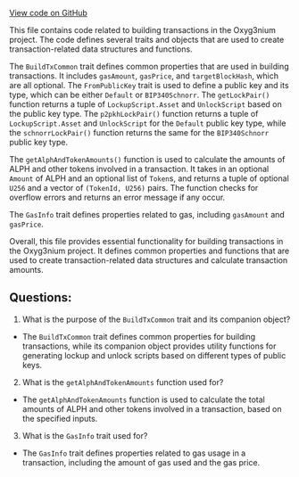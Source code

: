 [View code on GitHub](https://github.com/alephium/alephium/api/src/main/scala/org/alephium/api/model/BuildTxCommon.scala)

This file contains code related to building transactions in the Oxyg3nium project. The code defines several traits and objects that are used to create transaction-related data structures and functions.

The `BuildTxCommon` trait defines common properties that are used in building transactions. It includes `gasAmount`, `gasPrice`, and `targetBlockHash`, which are all optional. The `FromPublicKey` trait is used to define a public key and its type, which can be either `Default` or `BIP340Schnorr`. The `getLockPair()` function returns a tuple of `LockupScript.Asset` and `UnlockScript` based on the public key type. The `p2pkhLockPair()` function returns a tuple of `LockupScript.Asset` and `UnlockScript` for the `Default` public key type, while the `schnorrLockPair()` function returns the same for the `BIP340Schnorr` public key type.

The `getAlphAndTokenAmounts()` function is used to calculate the amounts of ALPH and other tokens involved in a transaction. It takes in an optional `Amount` of ALPH and an optional list of `Token`s, and returns a tuple of optional `U256` and a vector of `(TokenId, U256)` pairs. The function checks for overflow errors and returns an error message if any occur.

The `GasInfo` trait defines properties related to gas, including `gasAmount` and `gasPrice`.

Overall, this file provides essential functionality for building transactions in the Oxyg3nium project. It defines common properties and functions that are used to create transaction-related data structures and calculate transaction amounts.
## Questions: 
 1. What is the purpose of the `BuildTxCommon` trait and its companion object?
- The `BuildTxCommon` trait defines common properties for building transactions, while its companion object provides utility functions for generating lockup and unlock scripts based on different types of public keys.

2. What is the `getAlphAndTokenAmounts` function used for?
- The `getAlphAndTokenAmounts` function is used to calculate the total amounts of ALPH and other tokens involved in a transaction, based on the specified inputs.

3. What is the `GasInfo` trait used for?
- The `GasInfo` trait defines properties related to gas usage in a transaction, including the amount of gas used and the gas price.